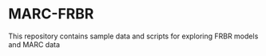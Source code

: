MARC-FRBR
=========

This repository contains sample data and scripts for exploring FRBR models and MARC data